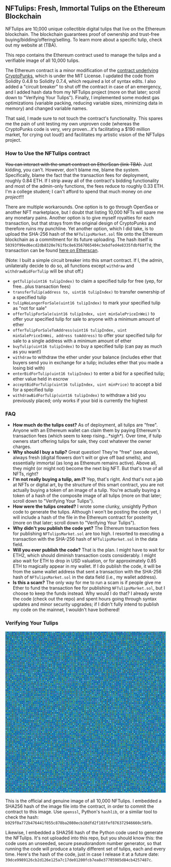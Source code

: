 ## NFTulips: Fresh, Immortal Tulips on the Ethereum Blockchain

NFTulips are 10,000 unique collectible digital tulips that live on the Ethereum blockchain. The blockchain guarantees proof of ownership and trust-free buying/bidding/offering/selling. To learn more about a specific tulip, check out my website at (TBA). 

This repo contains the Ethereum contract used to manage the tulips and a verifiable image of all 10,000 tulips. 

The Ethereum contract is a minor modification of the [contract underlying CryptoPunks](https://github.com/larvalabs/cryptopunks/blob/master/contracts/CryptoPunksMarket.sol), which is under the MIT License. I updated the code from Solidity 0.4.8 to Solidity 0.7.4, which required a lot of syntax edits. I also added a "circuit breaker" to shut off the contract in case of an emergency, and I added hash data from my NFTulips project (more on that later; scroll down to "Verifying Your Tulips"). Finally, I implemented some modest gas optimizations (variable packing, reducing variable sizes, minimizing data in memory) and changed variable names. 

That said, I made sure to not touch the contract's functionality. This spares me the pain of unit testing my own unproven code (whereas the CryptoPunks code is very, very proven...it's facilitating a $190 million market, for crying out loud!) and facilitates my artistic vision of the NFTulips project. 

### How to Use the NFTulips contract

~~You can interact with the smart contract on EtherScan (link TBA).~~ Just kidding, you can't. However, don't blame me, blame the system. Specifically, blame the fact that the transaction fees for deployment, roughly 0.84 ETH. If I strip away all of the contract's bidding functionality and most of the admin-only functions, the fees reduce to roughly 0.33 ETH. I'm a college student; I can't afford to spend that much money on _one project_!!!

There are multiple workarounds. One option is to go through OpenSea or another NFT marketplace, but I doubt that listing 10,000 NFTs will spare me any monetary pains. Another option is to give myself royalties for each transaction, but that strays from the original design of CryptoPunks and therefore ruins my punchline. Yet another option, which I did take, is to upload the SHA-256 hash of the `NFTulipsMarket.sol` file onto the Ethereum blockchain as a commitment for its future uploading. The hash itself is `50393f99ed6ecd2db8320e761fbc8e63567065404c3ebdfed4e8335fdbf68f7d`; the transaction can be found [here on Etherscan](https://etherscan.io/tx/0x075373ae51409c08e389ac4eb0577f058fd3e14b34fb63e98a210ca05b952597). 

(Note: I built a simple circuit breaker into this smart contract. If I, the admin, unilaterally decide to do so, all functions except `withdraw` and `withdrawBidForTulip` will be shut off.)

* `getTulip(uint16 tulipIndex)` to claim a specified tulip for free (yep, for free...plus transaction fees)
* `transferTulip(address to, uint16 tulipIndex)` to transfer ownership of a specified tulip
* `tulipNoLongerForSale(uint16 tulipIndex)` to mark your specified tulip as "not for sale"
* `offerTulipForSale(uint16 tulipIndex, uint minSalePriceInWei)` to offer your specified tulip for sale to anyone with a minimum amount of ether
* `offerTulipForSaleToAddress(uint16 tulipIndex, uint minSalePriceInWei, address toAddress)` to offer your specified tulip for sale to a single address with a minimum amount of ether
* `buyTulip(uint16 tulipIndex)` to buy a specified tulip (can pay as much as you want!)
* `withdraw` to withdraw the ether under your balance (includes ether that buyers send you in exchange for a tulip; includes ether that you made a losing bid with)
* `enterBidForTulip(uint16 tulipIndex)` to enter a bid for a specified tulip; ether value held in escrow
* `acceptBidForTulip(uint16 tulipIndex, uint minPrice)` to accept a bid for a specified tulip
* `withdrawBidForTulip(uint16 tulipIndex)` to withdraw a bid you previously placed; only works if your bid is currently the highest

### FAQ

* **How much do the tulips cost?** As of deployment, all tulips are "free". Anyone with an Ethereum wallet can claim them by paying Ethereum's transaction fees (which seem to keep rising...\*sigh\*). Over time, if tulip owners start offering tulips for sale, they cost whatever the owner charges. 
* **Why should I buy a tulip?** Great question! They're "free" (see above), always fresh (digital flowers don't wilt or give off bad smells), and essentially immortal (as long as Ethereum remains active). Above all, they might (or might not) become the next big NFT. But that's true of all NFTs, right? 
* **I'm not really buying a tulip, am I?** Yep, that's right. And that's not a jab at NFTs or digital art, by the structure of this smart contract, you are not actually buying a token of an image of a tulip. You're actually buying a token of a hash of the composite image of all tulips (more on that later; scroll down to "Verifying Your Tulips"). 
* **How were the tulips created?** I wrote some clunky, unsightly Python code to generate the tulips. Although I won't be posting the code yet, I will include a hash of the file in the Ethereum contract for posterity (more on that later; scroll down to "Verifying Your Tulips"). 
* **Why didn't you publish the code yet?** The Ethereum transaction fees for publishing `NFTulipsMarket.sol` are too high. I resorted to executing a transaction with the SHA-256 hash of `NFTulipsMarket.sol` in the data field. 
* **Will you ever publish the code?** That is the plan. I might have to wait for ETH2, which should diminish transaction costs considerably. I might also wait for ETH to drop in USD valuation, or for approximately 0.85 ETH to magically appear in my wallet. If I do publish the code, it will be from the same wallet address that sent a transaction with the SHA-256 hash of `NFTulipsMarket.sol` in the data field (i.e., my wallet address). 
* **Is this a scam?** The only way for me to run a scam is if people give me Ether to fund the transaction fee for publishing `NFTulipsMarket.sol`, but I choose to keep the funds instead. Why would I do that? I already wrote the code (check out the repo) and spent hours going through syntax updates and minor security upgrades; if I didn't fully intend to publish my code on the mainnet, I wouldn't have bothered! 

### Verifying Your Tulips

![alt text](https://github.com/openamiguel/NFTulips/blob/45de962ff87524ef136c11de8aba9d2957897280/tulips_all.png)

This is the official and genuine image of all 10,000 NFTulips. I embedded a SHA256 hash of the image file into the contract, in order to commit the contract to this image. Use `openssl`, Python's `hashlib`, or a similar tool to check the hash: `b929f0a772b476441f055c878ba2080ecb10dfd2f103fef876372946660c58fb`. 

Likewise, I embedded a SHA256 hash of the Python code used to generate the NFTulips. It's not uploaded into this repo, but you should know this: the code uses an unseeded, secure pseudorandom number generator, so that running the code will produce a totally different set of tulips, each and every time. Here's the hash of the code, just in case I release it at a future date: `39dce9989126cb2d126e125a7c17de01200fcb7ea8e37705985d84cb4257487c`. 
